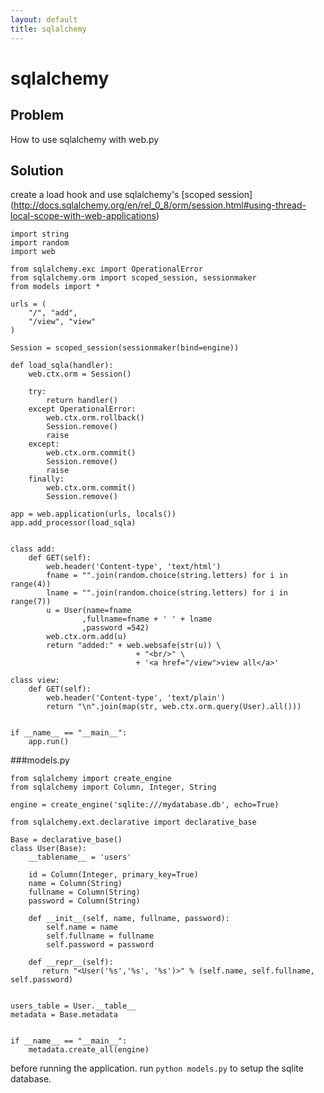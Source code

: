 ```yaml
---
layout: default
title: sqlalchemy
---
```


# sqlalchemy

## Problem

How to use sqlalchemy with web.py

## Solution

create a load hook and use sqlalchemy's [scoped session] (http://docs.sqlalchemy.org/en/rel_0_8/orm/session.html#using-thread-local-scope-with-web-applications)


    import string
    import random
    import web

    from sqlalchemy.exc import OperationalError
    from sqlalchemy.orm import scoped_session, sessionmaker
    from models import *

    urls = (
        "/", "add",
        "/view", "view"
    )

    Session = scoped_session(sessionmaker(bind=engine))

    def load_sqla(handler):
        web.ctx.orm = Session()

        try:
            return handler()
        except OperationalError:
            web.ctx.orm.rollback()
            Session.remove()
            raise
        except:
            web.ctx.orm.commit()
            Session.remove()
            raise
        finally:
            web.ctx.orm.commit()
            Session.remove()

    app = web.application(urls, locals())
    app.add_processor(load_sqla)


    class add:
        def GET(self):
            web.header('Content-type', 'text/html')
            fname = "".join(random.choice(string.letters) for i in range(4))
            lname = "".join(random.choice(string.letters) for i in range(7))
            u = User(name=fname
                    ,fullname=fname + ' ' + lname
                    ,password =542)
            web.ctx.orm.add(u)
            return "added:" + web.websafe(str(u)) \
                                + "<br/>" \
                                + '<a href="/view">view all</a>'

    class view:
        def GET(self):
            web.header('Content-type', 'text/plain')
            return "\n".join(map(str, web.ctx.orm.query(User).all()))


    if __name__ == "__main__":
        app.run()


###models.py

    from sqlalchemy import create_engine
    from sqlalchemy import Column, Integer, String

    engine = create_engine('sqlite:///mydatabase.db', echo=True)

    from sqlalchemy.ext.declarative import declarative_base

    Base = declarative_base()
    class User(Base):
        __tablename__ = 'users'

        id = Column(Integer, primary_key=True)
        name = Column(String)
        fullname = Column(String)
        password = Column(String)

        def __init__(self, name, fullname, password):
            self.name = name
            self.fullname = fullname
            self.password = password

        def __repr__(self):
           return "<User('%s','%s', '%s')>" % (self.name, self.fullname, self.password)


    users_table = User.__table__
    metadata = Base.metadata


    if __name__ == "__main__":
        metadata.create_all(engine)



before running the application. run `python models.py` to setup the sqlite database.

